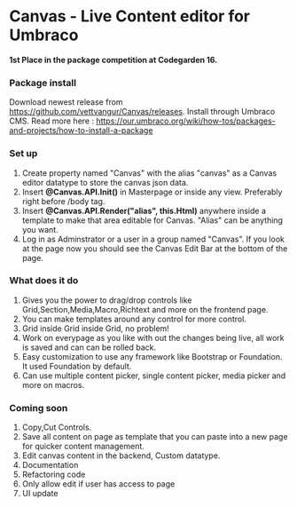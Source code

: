 Canvas - Live Content editor for Umbraco
=========

**1st Place in the package competition at Codegarden 16.**

### Package install ###
Download newest release from https://github.com/vettvangur/Canvas/releases.
Install through Umbraco CMS. Read more here : https://our.umbraco.org/wiki/how-tos/packages-and-projects/how-to-install-a-package

### Set up ###

1. Create property named "Canvas" with the alias "canvas" as a Canvas editor datatype to store the canvas json data.
2. Insert **@Canvas.API.Init()** in Masterpage or inside any view. Preferably right before /body tag.
3. Insert **@Canvas.API.Render("alias", this.Html)** anywhere inside a template to make that area editable for Canvas. "Alias" can be anything you want.
4. Log in as Adminstrator or a user in a group named "Canvas". If you look at the page now you should see the Canvas Edit Bar at the bottom of the page.

### What does it do ###

1. Gives you the power to drag/drop controls like Grid,Section,Media,Macro,Richtext and more on the frontend page.
2. You can make templates around any control for more control.
3. Grid inside Grid inside Grid, no problem!
4. Work on everypage as you like with out the changes being live, all work is saved and can can be rolled back.
5. Easy customization to use any framework like Bootstrap or Foundation. It used Foundation by default.
6. Can use multiple content picker, single content picker, media picker and more on macros.

### Coming soon ###

1. Copy,Cut Controls.
2. Save all content on page as template that you can paste into a new page for quicker content management.
3. Edit canvas content in the backend, Custom datatype.
4. Documentation
5. Refactoring code
6. Only allow edit if user has access to page
7. UI update
